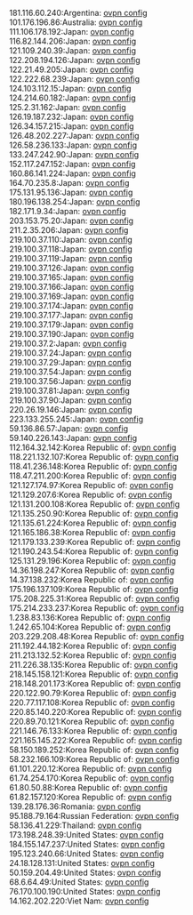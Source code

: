 181.116.60.240:Argentina: [ovpn config](vpn/181_116_60_240.ovpn)  
101.176.196.86:Australia: [ovpn config](vpn/101_176_196_86.ovpn)  
111.106.178.192:Japan: [ovpn config](vpn/111_106_178_192.ovpn)  
116.82.144.206:Japan: [ovpn config](vpn/116_82_144_206.ovpn)  
121.109.240.39:Japan: [ovpn config](vpn/121_109_240_39.ovpn)  
122.208.194.126:Japan: [ovpn config](vpn/122_208_194_126.ovpn)  
122.21.49.205:Japan: [ovpn config](vpn/122_21_49_205.ovpn)  
122.222.68.239:Japan: [ovpn config](vpn/122_222_68_239.ovpn)  
124.103.112.15:Japan: [ovpn config](vpn/124_103_112_15.ovpn)  
124.214.60.182:Japan: [ovpn config](vpn/124_214_60_182.ovpn)  
125.2.31.162:Japan: [ovpn config](vpn/125_2_31_162.ovpn)  
126.19.187.232:Japan: [ovpn config](vpn/126_19_187_232.ovpn)  
126.34.157.215:Japan: [ovpn config](vpn/126_34_157_215.ovpn)  
126.48.202.227:Japan: [ovpn config](vpn/126_48_202_227.ovpn)  
126.58.236.133:Japan: [ovpn config](vpn/126_58_236_133.ovpn)  
133.247.242.90:Japan: [ovpn config](vpn/133_247_242_90.ovpn)  
152.117.247.152:Japan: [ovpn config](vpn/152_117_247_152.ovpn)  
160.86.141.224:Japan: [ovpn config](vpn/160_86_141_224.ovpn)  
164.70.235.8:Japan: [ovpn config](vpn/164_70_235_8.ovpn)  
175.131.95.136:Japan: [ovpn config](vpn/175_131_95_136.ovpn)  
180.196.138.254:Japan: [ovpn config](vpn/180_196_138_254.ovpn)  
182.171.9.34:Japan: [ovpn config](vpn/182_171_9_34.ovpn)  
203.153.75.20:Japan: [ovpn config](vpn/203_153_75_20.ovpn)  
211.2.35.206:Japan: [ovpn config](vpn/211_2_35_206.ovpn)  
219.100.37.110:Japan: [ovpn config](vpn/219_100_37_110.ovpn)  
219.100.37.118:Japan: [ovpn config](vpn/219_100_37_118.ovpn)  
219.100.37.119:Japan: [ovpn config](vpn/219_100_37_119.ovpn)  
219.100.37.126:Japan: [ovpn config](vpn/219_100_37_126.ovpn)  
219.100.37.165:Japan: [ovpn config](vpn/219_100_37_165.ovpn)  
219.100.37.166:Japan: [ovpn config](vpn/219_100_37_166.ovpn)  
219.100.37.169:Japan: [ovpn config](vpn/219_100_37_169.ovpn)  
219.100.37.174:Japan: [ovpn config](vpn/219_100_37_174.ovpn)  
219.100.37.177:Japan: [ovpn config](vpn/219_100_37_177.ovpn)  
219.100.37.179:Japan: [ovpn config](vpn/219_100_37_179.ovpn)  
219.100.37.190:Japan: [ovpn config](vpn/219_100_37_190.ovpn)  
219.100.37.2:Japan: [ovpn config](vpn/219_100_37_2.ovpn)  
219.100.37.24:Japan: [ovpn config](vpn/219_100_37_24.ovpn)  
219.100.37.29:Japan: [ovpn config](vpn/219_100_37_29.ovpn)  
219.100.37.54:Japan: [ovpn config](vpn/219_100_37_54.ovpn)  
219.100.37.56:Japan: [ovpn config](vpn/219_100_37_56.ovpn)  
219.100.37.81:Japan: [ovpn config](vpn/219_100_37_81.ovpn)  
219.100.37.90:Japan: [ovpn config](vpn/219_100_37_90.ovpn)  
220.26.19.146:Japan: [ovpn config](vpn/220_26_19_146.ovpn)  
223.133.255.245:Japan: [ovpn config](vpn/223_133_255_245.ovpn)  
59.136.86.57:Japan: [ovpn config](vpn/59_136_86_57.ovpn)  
59.140.226.143:Japan: [ovpn config](vpn/59_140_226_143.ovpn)  
112.164.32.142:Korea Republic of: [ovpn config](vpn/112_164_32_142.ovpn)  
118.221.132.107:Korea Republic of: [ovpn config](vpn/118_221_132_107.ovpn)  
118.41.236.148:Korea Republic of: [ovpn config](vpn/118_41_236_148.ovpn)  
118.47.211.200:Korea Republic of: [ovpn config](vpn/118_47_211_200.ovpn)  
121.127.174.97:Korea Republic of: [ovpn config](vpn/121_127_174_97.ovpn)  
121.129.207.6:Korea Republic of: [ovpn config](vpn/121_129_207_6.ovpn)  
121.131.200.108:Korea Republic of: [ovpn config](vpn/121_131_200_108.ovpn)  
121.135.250.90:Korea Republic of: [ovpn config](vpn/121_135_250_90.ovpn)  
121.135.61.224:Korea Republic of: [ovpn config](vpn/121_135_61_224.ovpn)  
121.165.186.38:Korea Republic of: [ovpn config](vpn/121_165_186_38.ovpn)  
121.179.133.239:Korea Republic of: [ovpn config](vpn/121_179_133_239.ovpn)  
121.190.243.54:Korea Republic of: [ovpn config](vpn/121_190_243_54.ovpn)  
125.131.29.196:Korea Republic of: [ovpn config](vpn/125_131_29_196.ovpn)  
14.36.198.247:Korea Republic of: [ovpn config](vpn/14_36_198_247.ovpn)  
14.37.138.232:Korea Republic of: [ovpn config](vpn/14_37_138_232.ovpn)  
175.196.137.109:Korea Republic of: [ovpn config](vpn/175_196_137_109.ovpn)  
175.208.225.31:Korea Republic of: [ovpn config](vpn/175_208_225_31.ovpn)  
175.214.233.237:Korea Republic of: [ovpn config](vpn/175_214_233_237.ovpn)  
1.238.83.136:Korea Republic of: [ovpn config](vpn/1_238_83_136.ovpn)  
1.242.65.104:Korea Republic of: [ovpn config](vpn/1_242_65_104.ovpn)  
203.229.208.48:Korea Republic of: [ovpn config](vpn/203_229_208_48.ovpn)  
211.192.44.182:Korea Republic of: [ovpn config](vpn/211_192_44_182.ovpn)  
211.213.132.52:Korea Republic of: [ovpn config](vpn/211_213_132_52.ovpn)  
211.226.38.135:Korea Republic of: [ovpn config](vpn/211_226_38_135.ovpn)  
218.145.158.121:Korea Republic of: [ovpn config](vpn/218_145_158_121.ovpn)  
218.148.201.173:Korea Republic of: [ovpn config](vpn/218_148_201_173.ovpn)  
220.122.90.79:Korea Republic of: [ovpn config](vpn/220_122_90_79.ovpn)  
220.77.117.108:Korea Republic of: [ovpn config](vpn/220_77_117_108.ovpn)  
220.85.140.220:Korea Republic of: [ovpn config](vpn/220_85_140_220.ovpn)  
220.89.70.121:Korea Republic of: [ovpn config](vpn/220_89_70_121.ovpn)  
221.146.76.133:Korea Republic of: [ovpn config](vpn/221_146_76_133.ovpn)  
221.165.145.222:Korea Republic of: [ovpn config](vpn/221_165_145_222.ovpn)  
58.150.189.252:Korea Republic of: [ovpn config](vpn/58_150_189_252.ovpn)  
58.232.166.109:Korea Republic of: [ovpn config](vpn/58_232_166_109.ovpn)  
61.101.220.12:Korea Republic of: [ovpn config](vpn/61_101_220_12.ovpn)  
61.74.254.170:Korea Republic of: [ovpn config](vpn/61_74_254_170.ovpn)  
61.80.50.88:Korea Republic of: [ovpn config](vpn/61_80_50_88.ovpn)  
61.82.157.120:Korea Republic of: [ovpn config](vpn/61_82_157_120.ovpn)  
139.28.176.36:Romania: [ovpn config](vpn/139_28_176_36.ovpn)  
95.188.79.164:Russian Federation: [ovpn config](vpn/95_188_79_164.ovpn)  
58.136.41.229:Thailand: [ovpn config](vpn/58_136_41_229.ovpn)  
173.198.248.39:United States: [ovpn config](vpn/173_198_248_39.ovpn)  
184.155.147.237:United States: [ovpn config](vpn/184_155_147_237.ovpn)  
195.123.240.66:United States: [ovpn config](vpn/195_123_240_66.ovpn)  
24.18.128.131:United States: [ovpn config](vpn/24_18_128_131.ovpn)  
50.159.204.49:United States: [ovpn config](vpn/50_159_204_49.ovpn)  
68.6.64.49:United States: [ovpn config](vpn/68_6_64_49.ovpn)  
76.170.100.190:United States: [ovpn config](vpn/76_170_100_190.ovpn)  
14.162.202.220:Viet Nam: [ovpn config](vpn/14_162_202_220.ovpn)  
